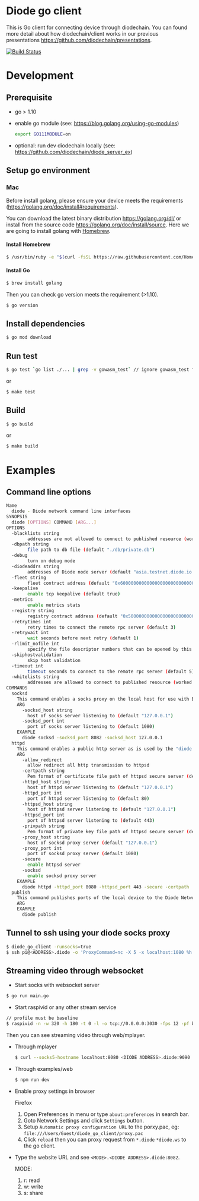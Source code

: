 # Diode go client

This is Go client for connecting device through diodechain. You can found more detail about how diodechain/client works in our previous presentations https://github.com/diodechain/presentations.

[![Build Status](https://travis-ci.com/diodechain/diode_go_client.svg?branch=master)](https://travis-ci.com/diodechain/diode_go_client)

# Development

## Prerequisite

* go > 1.10
* enable go module (see: https://blog.golang.org/using-go-modules)

  ```BASH
  export GO111MODULE=on
  ```

* optional: run dev diodechain locally (see: https://github.com/diodechain/diode_server_ex)

## Setup go environment

### Mac

Before install golang, please ensure your device meets the requirements (https://golang.org/doc/install#requirements).

You can download the latest binary distribution https://golang.org/dl/ or install from the source code https://golang.org/doc/install/source. Here we are going to install golang with [Homebrew](https://brew.sh/).

#### Install Homebrew

```BASH
$ /usr/bin/ruby -e "$(curl -fsSL https://raw.githubusercontent.com/Homebrew/install/master/install)"
```

#### Install Go

```BASH
$ brew install golang
```

Then you can check go version meets the requirement (>1.10).

```BASH
$ go version
```

## Install dependencies

```BASH
$ go mod download
```

## Run test

```BASH
$ go test `go list ./... | grep -v gowasm_test` // ignore gowasm_test folder
```

or

```BASH
$ make test
```

## Build

```BASH
$ go build
```

or

```BASH
$ make build
```

# Examples

## Command line options

```BASH
Name
  diode - Diode network command line interfaces
SYNOPSIS
  diode [OPTIONS] COMMAND [ARG...]
OPTIONS
  -blacklists string
    	addresses are not allowed to connect to published resource (worked when whitelists is empty)
  -dbpath string
    	file path to db file (default "./db/private.db")
  -debug
    	turn on debug mode
  -diodeaddrs string
    	addresses of Diode node server (default "asia.testnet.diode.io:41043,europe.testnet.diode.io:41043,usa.testnet.diode.io:41043")
  -fleet string
    	fleet contract address (default "0x6000000000000000000000000000000000000000")
  -keepalive
    	enable tcp keepalive (default true)
  -metrics
    	enable metrics stats
  -registry string
    	registry contract address (default "0x5000000000000000000000000000000000000000")
  -retrytimes int
    	retry times to connect the remote rpc server (default 3)
  -retrywait int
    	wait seconds before next retry (default 1)
  -rlimit_nofile int
    	specify the file descriptor numbers that can be opened by this process
  -skiphostvalidation
    	skip host validation
  -timeout int
    	timeout seconds to connect to the remote rpc server (default 5)
  -whitelists string
    	addresses are allowed to connect to published resource (worked when whitelists is empty)
COMMANDS
  socksd
    This command enables a socks proxy on the local host for use with Browsers (Firefox), SSH, Java and other applications to communicate via the Diode Network.
    ARG
      -socksd_host string
    	host of socks server listening to (default "127.0.0.1")
      -socksd_port int
    	port of socks server listening to (default 1080)
    EXAMPLE
      diode socksd -socksd_port 8082 -socksd_host 127.0.0.1
  httpd
    This command enables a public http server as is used by the "diode.link" website
    ARG
      -allow_redirect
    	allow redirect all http transmission to httpsd
      -certpath string
    	Pem format of certificate file path of httpsd secure server (default "./priv/cert.pem")
      -httpd_host string
    	host of httpd server listening to (default "127.0.0.1")
      -httpd_port int
    	port of httpd server listening to (default 80)
      -httpsd_host string
    	host of httpsd server listening to (default "127.0.0.1")
      -httpsd_port int
    	port of httpsd server listening to (default 443)
      -privpath string
    	Pem format of private key file path of httpsd secure server (default "./priv/priv.pem")
      -proxy_host string
    	host of socksd proxy server (default "127.0.0.1")
      -proxy_port int
    	port of socksd proxy server (default 1080)
      -secure
    	enable httpsd server
      -socksd
    	enable socksd proxy server
    EXAMPLE
      diode httpd -httpd_port 8080 -httpsd_port 443 -secure -certpath ./cert.pem -privpath ./priv.pem
  publish
    This command publishes ports of the local device to the Diode Network.
    ARG
    EXAMPLE
      diode publish
```

## Tunnel to ssh using your diode socks proxy

```BASH
$ diode_go_client -runsocks=true
$ ssh pi@<ADDRESS>.diode -o 'ProxyCommand=nc -X 5 -x localhost:1080 %h %p'
```

## Streaming video through websocket

* Start socks with websocket server

```BASH
$ go run main.go
```

* Start raspivid or any other stream service

```BASH
// profile must be baseline
$ raspivid -n -w 320 -h 180 -t 0 -l -o tcp://0.0.0.0:3030 -fps 12 -pf baseline
```

Then you can see streaming video through web/mplayer.

* Through mplayer

  ```BASH
  $ curl --socks5-hostname localhost:8080 <DIODE ADDRESS>.diode:9090 -o- | mplayer - -cache 1000
  ```

* Through examples/web

  ```BASH
  $ npm run dev
  ```

* Enable proxy settings in browser

  Firefox
  1. Open Preferences in menu or type `about:preferences` in search bar.
  2. Goto Network Settings and click `Settings` button.
  3. Setup `Automatic proxy configuration URL` to the porxy.pac, eg: `file:///Users/Guest/diode_go_client/proxy.pac`
  4. Click `reload` then you can proxy request from `*.diode` `*diode.ws` to the go client.

* Type the website URL and see `<MODE>.<DIODE ADDRESS>.diode:8082`.

  MODE:
  1. r: read
  2. w: write
  3. s: share
